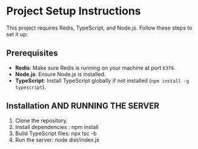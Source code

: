 # Project Setup Instructions

This project requires Redis, TypeScript, and Node.js. Follow these steps to set it up:

## Prerequisites
- **Redis**: Make sure Redis is running on your machine at port `6379`.
- **Node.js**: Ensure Node.js is installed.
- **TypeScript**: Install TypeScript globally if not installed (`npm install -g typescript`).

## Installation AND RUNNING THE SERVER
1. Clone the repository.
2. Install dependencies : npm install
3. Build TypeScript files: npx tsc -b
4. Run the server: node dist/index.js
